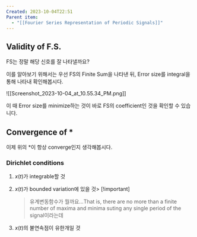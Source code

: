 ```yaml
---
Created: 2023-10-04T22:51
Parent item:
  - "[[Fourier Series Representation of Periodic Signals]]"
---
```

## Validity of F.S.

FS는 정말 해당 신호를 잘 나타낼까요?

이를 알아보기 위해서는 우선 FS의 Finite Sum을 나타낸 뒤, Error size를 integral을 통해 나타내 확인해봅시다.

![[Screenshot_2023-10-04_at_10.55.34_PM.png]]

이 때 Error size를 minimize하는 것이 바로 FS의 coefficient인 것을 확인할 수 있습니다.

## Convergence of *

이제 위의 *이 항상 converge인지 생각해봅시다.

### Dirichlet conditions

1. $x(t)$﻿가 integrable할 것
2. $x(t)$﻿가 bounded variation에 있을 것> [!important]  
    > 유계변동함수가 뭘까요…That is, there are no more than a finite number of maxima and minima suting any single period of the signal이라는데  
    
3. $x(t)$﻿의 불연속점이 유한개일 것
